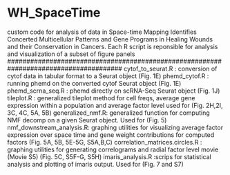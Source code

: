 # WH_SpaceTime
custom code for analysis of data in Space-time Mapping Identifies Concerted Multicellular Patterns and Gene Programs in Healing Wounds and their Conservation in Cancers.
Each R script is reponsible for analysis and visualization of a subset of figure panels
######################################################################################
cytof_to_seurat.R : conversion of cytof data in tabular format to a Seurat object (Fig. 1E)
phemd_cytof.R : running phemd on the converted cytof Seurat object (Fig. 1E)
phemd_scrna_seq.R : phemd directly on scRNA-Seq Seurat object (Fig. 1J)
tileplot.R : generalized tileplot method for cell freqs, average gene expression within a population and average factor level used for (Fig. 2H,2I, 3C, 4C, 5A, 5B)
generalized_nmf.R: generalized function for computing NMF decomp on a given Seurat object. Used for (Fig. 5)
nmf_downstream_analysis.R: graphing utilities for visualizing average factor expression over space time and gene weight contributions for computed factors (Fig. 5A, 5B, 5E-5G, S5A,B,C)
correlation_matrices.circles.R : graphing utilities for generating correlograms and radial factor level movie (Movie S5) (Fig. 5C, S5F-G, S5H)
imaris_analysis.R :scrips for statistical analysis and plotting of imaris output. Used for (Fig. 7 and S7)
